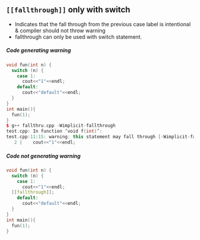 ## `[[fallthrough]]` only with switch
  - Indicates that the fall through from the previous case label is intentional & compiler should not throw warning
  - fallthrough can only be used with switch statement.
  
##### Code generating warning 
```c++
void fun(int n) {
  switch (n) {
    case 1:
      cout<<"1"<<endl;
    default:
      cout<<"default"<<endl;
  }
}
int main(){
  fun(1);
}
$ g++ fallthru.cpp -Wimplicit-fallthrough
test.cpp: In function ‘void f(int)’:
test.cpp:11:15: warning: this statement may fall through [-Wimplicit-fallthrough=]
   2 |    cout<<"1"<<endl;
```

##### Code not generating warning
```c++
void fun(int n) {
  switch (n) {
    case 1:
      cout<<"1"<<endl;
  [[fallthrough]];
    default:
      cout<<"default"<<endl;
  }
}
int main(){
  fun(1);
}
```
